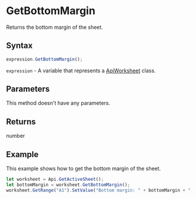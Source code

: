 # GetBottomMargin

Returns the bottom margin of the sheet.

## Syntax

```javascript
expression.GetBottomMargin();
```

`expression` - A variable that represents a [ApiWorksheet](../ApiWorksheet.md) class.

## Parameters

This method doesn't have any parameters.

## Returns

number

## Example

This example shows how to get the bottom margin of the sheet.

```javascript editor-
let worksheet = Api.GetActiveSheet();
let bottomMargin = worksheet.GetBottomMargin();
worksheet.GetRange("A1").SetValue("Bottom margin: " + bottomMargin + " mm");
```

